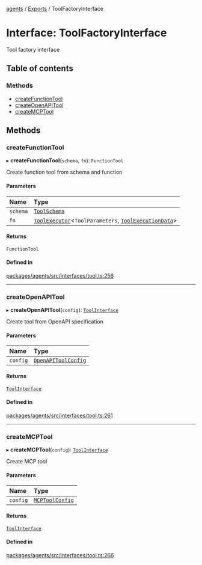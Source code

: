 <!-- 
 ⚠️  AUTO-GENERATED FILE - DO NOT EDIT MANUALLY
 This file is automatically generated by scripts/docs-generator.js
 To make changes, edit the source TypeScript files or update the generator script
-->

[agents](../../) / [Exports](../modules) / ToolFactoryInterface

# Interface: ToolFactoryInterface

Tool factory interface

## Table of contents

### Methods

- [createFunctionTool](ToolFactoryInterface#createfunctiontool)
- [createOpenAPITool](ToolFactoryInterface#createopenapitool)
- [createMCPTool](ToolFactoryInterface#createmcptool)

## Methods

### createFunctionTool

▸ **createFunctionTool**(`schema`, `fn`): `FunctionTool`

Create function tool from schema and function

#### Parameters

| Name | Type |
| :------ | :------ |
| `schema` | [`ToolSchema`](ToolSchema) |
| `fn` | [`ToolExecutor`](../modules#toolexecutor)\<`ToolParameters`, [`ToolExecutionData`](../modules#toolexecutiondata)\> |

#### Returns

`FunctionTool`

#### Defined in

[packages/agents/src/interfaces/tool.ts:256](https://github.com/woojubb/robota/blob/d84cd2e1e6915e9f7e9aff8f9b06df02e55c139b/packages/agents/src/interfaces/tool.ts#L256)

___

### createOpenAPITool

▸ **createOpenAPITool**(`config`): [`ToolInterface`](ToolInterface)

Create tool from OpenAPI specification

#### Parameters

| Name | Type |
| :------ | :------ |
| `config` | [`OpenAPIToolConfig`](OpenAPIToolConfig) |

#### Returns

[`ToolInterface`](ToolInterface)

#### Defined in

[packages/agents/src/interfaces/tool.ts:261](https://github.com/woojubb/robota/blob/d84cd2e1e6915e9f7e9aff8f9b06df02e55c139b/packages/agents/src/interfaces/tool.ts#L261)

___

### createMCPTool

▸ **createMCPTool**(`config`): [`ToolInterface`](ToolInterface)

Create MCP tool

#### Parameters

| Name | Type |
| :------ | :------ |
| `config` | [`MCPToolConfig`](MCPToolConfig) |

#### Returns

[`ToolInterface`](ToolInterface)

#### Defined in

[packages/agents/src/interfaces/tool.ts:266](https://github.com/woojubb/robota/blob/d84cd2e1e6915e9f7e9aff8f9b06df02e55c139b/packages/agents/src/interfaces/tool.ts#L266)
